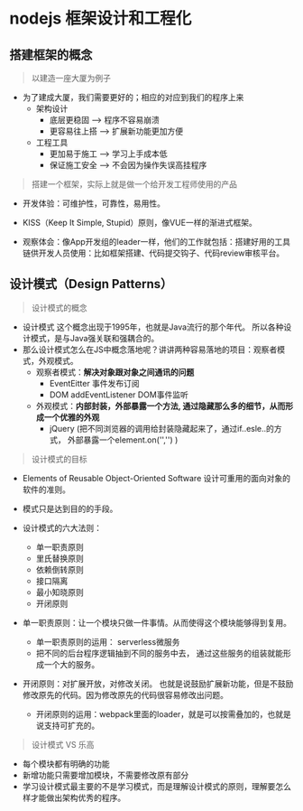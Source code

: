 # nodejs 框架设计和工程化

## 搭建框架的概念

> 以建造一座大厦为例子

- 为了建成大厦，我们需要更好的；相应的对应到我们的程序上来
  - 架构设计
    - 底层更稳固 --> 程序不容易崩溃
    - 更容易往上搭 --> 扩展新功能更加方便
  - 工程工具
    - 更加易于施工 --> 学习上手成本低
    - 保证施工安全 --> 不会因为操作失误高挂程序

> 搭建一个框架，实际上就是做一个给开发工程师使用的产品

- 开发体验：可维护性，可靠性，易用性。
- KISS（Keep It Simple, Stupid）原则，像VUE一样的渐进式框架。

- 观察体会：像App开发组的leader一样，他们的工作就包括：搭建好用的工具链供开发人员使用：比如框架搭建、代码提交钩子、代码review审核平台。

## 设计模式（Design Patterns）

> 设计模式的概念

- 设计模式 这个概念出现于1995年，也就是Java流行的那个年代。 所以各种设计模式，是与Java强关联和强耦合的。
- 那么设计模式怎么在JS中概念落地呢？讲讲两种容易落地的项目：观察者模式，外观模式。
  - 观察者模式：**解决对象跟对象之间通讯的问题**
    - EventEitter 事件发布订阅
    - DOM addEventListener  DOM事件监听
  - 外观模式：**内部封装，外部暴露一个方法, 通过隐藏那么多的细节，从而形成一个优雅的外观**
    - jQuery (把不同浏览器的调用给封装隐藏起来了，通过if..esle..的方式， 外部暴露一个element.on('','') )

> 设计模式的目标

- Elements of Reusable Object-Oriented Software 设计可重用的面向对象的软件的准则。
- 模式只是达到目的的手段。

- 设计模式的六大法则：
  - 单一职责原则
  - 里氏替换原则
  - 依赖倒转原则
  - 接口隔离
  - 最小知晓原则
  - 开闭原则
- 单一职责原则：让一个模块只做一件事情。从而使得这个模块能够得到复用。
  - 单一职责原则的运用： serverless微服务
  - 把不同的后台程序逻辑抽到不同的服务中去， 通过这些服务的组装就能形成一个大的服务。
- 开闭原则：对扩展开放，对修改关闭。 也就是说鼓励扩展新功能，但是不鼓励修改原先的代码。因为修改原先的代码很容易修改出问题。
  - 开闭原则的运用：webpack里面的loader，就是可以按需叠加的，也就是说支持可扩充的。

> 设计模式 VS 乐高

- 每个模块都有明确的功能
- 新增功能只需要增加模块，不需要修改原有部分
- 学习设计模式最主要的不是学习模式，而是理解设计模式的原则，理解要怎么样才能做出架构优秀的程序。
